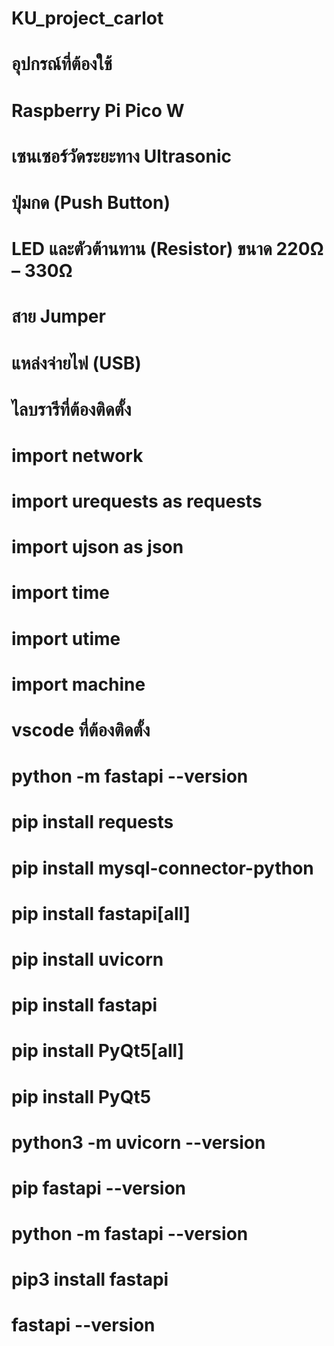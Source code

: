 # KU_project_carlot
# อุปกรณ์ที่ต้องใช้
# Raspberry Pi Pico W
# เซนเซอร์วัดระยะทาง Ultrasonic 
# ปุ่มกด (Push Button)
# LED และตัวต้านทาน (Resistor) ขนาด 220Ω – 330Ω
# สาย Jumper
# แหล่งจ่ายไฟ (USB)

# ไลบรารีที่ต้องติดตั้ง
# import network
# import urequests as requests
# import ujson as json
# import time
# import utime
# import machine

# vscode ที่ต้องติดตั้ง
# python -m fastapi --version
# pip install requests
# pip install mysql-connector-python
# pip install fastapi[all]
# pip install uvicorn
# pip install fastapi
# pip install PyQt5[all]
# pip install PyQt5
# python3 -m uvicorn --version
# pip fastapi --version
# python -m fastapi --version
# pip3 install fastapi
# fastapi --version
